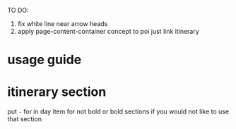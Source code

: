 TO DO: 

1. fix white line near arrow heads
2. apply page-content-container concept to poi just link itinerary



# usage guide

# itinerary section
put `-` for in day item for not bold or bold sections if you would not like to use that section